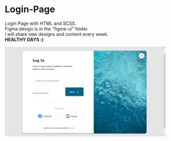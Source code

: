 # Login-Page
Login Page with HTML and SCSS.<br>
Figma design is in the "figma-ui" folder.<br>
I will share new designs and content every week.<br>
<b>HEALTHY DAYS :)</b>

![alt text](https://github.com/muhammedakb/Login-Page/blob/master/screenshot.png?raw=true)

